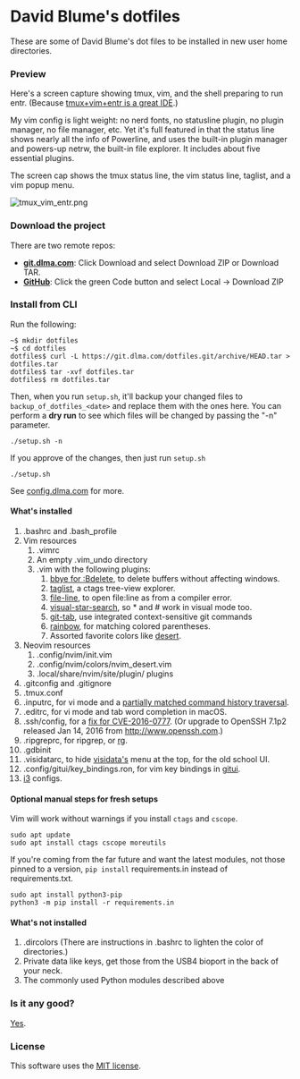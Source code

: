 # David Blume's dotfiles

These are some of David Blume's dot files to be installed in new user
home directories.

### Preview

Here's a screen capture showing tmux, vim, and the shell preparing to run entr.
(Because [tmux+vim+entr is a great IDE](https://twitter.com/search?q=tmux%20vim%20entr&src=typed_query).)

My vim config is light weight: no nerd fonts, no statusline plugin, no plugin
manager, no file manager, etc. Yet it's full featured in that the status line
shows nearly all the info of Powerline, and uses the built-in plugin manager
and powers-up netrw, the built-in file explorer. It includes about five
essential plugins.

The screen cap shows the tmux status line, the vim status line, taglist, and
a vim popup menu.

![tmux\_vim\_entr.png](https://dblume.github.io/images/tmux_vim_entr_wide_14pt.png)

### Download the project

There are two remote repos:

- **[git.dlma.com](https://git.dlma.com/dotfiles.git)**: Click Download and
  select Download ZIP or Download TAR.
- **[GitHub](https://github.com/dblume/dotfiles)**: Click the green Code button
  and select Local -> Download ZIP

### Install from CLI

Run the following:

    ~$ mkdir dotfiles
    ~$ cd dotfiles
    dotfiles$ curl -L https://git.dlma.com/dotfiles.git/archive/HEAD.tar > dotfiles.tar
    dotfiles$ tar -xvf dotfiles.tar
    dotfiles$ rm dotfiles.tar

Then, when you run `setup.sh`, it'll backup your changed files to `backup_of_dotfiles_<date>`
and replace them with the ones here. You can perform a **dry run** to see which files will
be changed by passing the "-n" parameter.

    ./setup.sh -n

If you approve of the changes, then just run `setup.sh`

    ./setup.sh

See [config.dlma.com](http://config.dlma.com) for more.

#### What's installed

1. .bashrc and .bash\_profile
2. Vim resources
    1. .vimrc
    2. An empty .vim\_undo directory
    3. .vim with the following plugins:
        1. [bbye for :Bdelete](https://github.com/moll/vim-bbye), to delete buffers without affecting windows.
        2. [taglist](http://www.vim.org/scripts/script.php?script_id=273), a ctags tree-view explorer.
        3. [file-line](http://www.vim.org/scripts/script.php?script_id=2184), to open file:line as from a compiler error.
        4. [visual-star-search](http://got-ravings.blogspot.com/2008/07/vim-pr0n-visual-search-mappings.html), so * and # work in visual mode too.
        5. [git-tab](https://github.com/dblume/gittab), use integrated context-sensitive git commands
        6. [rainbow](https://github.com/luochen1990/rainbow), for matching colored parentheses. 
        7. Assorted favorite colors like [desert](https://github.com/dblume/desert.vim).
3. Neovim resources
    1. .config/nvim/init.vim
    2. .config/nvim/colors/nvim\_desert.vim
    3. .local/share/nvim/site/plugin/ plugins
4. .gitconfig and .gitignore
5. .tmux.conf
6. .inputrc, for vi mode and a [partially matched command history traversal](http://askubuntu.com/questions/59846/bash-history-search-partial-up-arrow/59855#59855).
7. .editrc, for vi mode and tab word completion in macOS.
8. .ssh/config, for a [fix for CVE-2016-0777](https://news.ycombinator.com/item?id=10901588). (Or upgrade to OpenSSH 7.1p2 released Jan 14, 2016 from http://www.openssh.com.)
9. .ripgreprc, for ripgrep, or [rg](https://github.com/BurntSushi/ripgrep/).
10. .gdbinit
11. .visidatarc, to hide [visidata's](https://www.visidata.org/) menu at the top, for the old school UI.
12. .config/gitui/key\_bindings.ron, for vim key bindings in [gitui](https://github.com/extrawurst/gitui).
13. [i3](https://i3wm.org/) configs.

#### Optional manual steps for fresh setups

Vim will work without warnings if you install `ctags` and `cscope`.

    sudo apt update
    sudo apt install ctags cscope moreutils

If you're coming from the far future and want the latest modules, not those
pinned to a version, `pip install` requirements.in instead of requirements.txt.

    sudo apt install python3-pip
    python3 -m pip install -r requirements.in

#### What's not installed

1. .dircolors (There are instructions in .bashrc to lighten the color of directories.)
2. Private data like keys, get those from the USB4 bioport in the back of your neck.
3. The commonly used Python modules described above

### Is it any good?

[Yes](https://news.ycombinator.com/item?id=3067434).

### License

This software uses the [MIT license](https://git.dlma.com/dotfiles.git/blob/main/LICENSE.txt).

